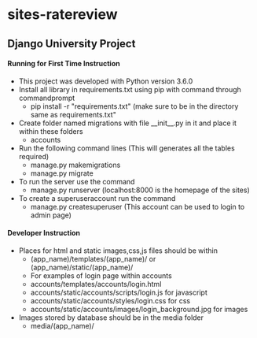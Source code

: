 # sites-ratereview
## Django University Project
#### Running for First Time Instruction

- This project was developed with Python version 3.6.0
- Install all library in requirements.txt using pip with command through commandprompt
  - pip install -r "requirements.txt" (make sure to be in the directory same as requirements.txt"
- Create folder named migrations with file \_\_init\_\_.py in it and place it within these folders
  - accounts
- Run the following command lines (This will generates all the tables required)
  - manage.py makemigrations
  - manage.py migrate
- To run the server use the command
  - manage.py runserver (localhost:8000 is the homepage of the sites)
- To create a superuseraccount run the command
  - manage.py createsuperuser (This account can be used to login to admin page)


#### Developer Instruction

- Places for html and static images,css,js files should be within
  - (app_name)/templates/(app_name)/ or (app_name)/static/(app_name)/
  - For examples of login page within accounts
  - accounts/templates/accounts/login.html
  - accounts/static/accounts/scripts/login.js for javascript
  - accounts/static/accounts/styles/login.css for css
  - accounts/static/accounts/images/login_background.jpg for images
- Images stored by database should be in the media folder
  - media/(app_name)/
